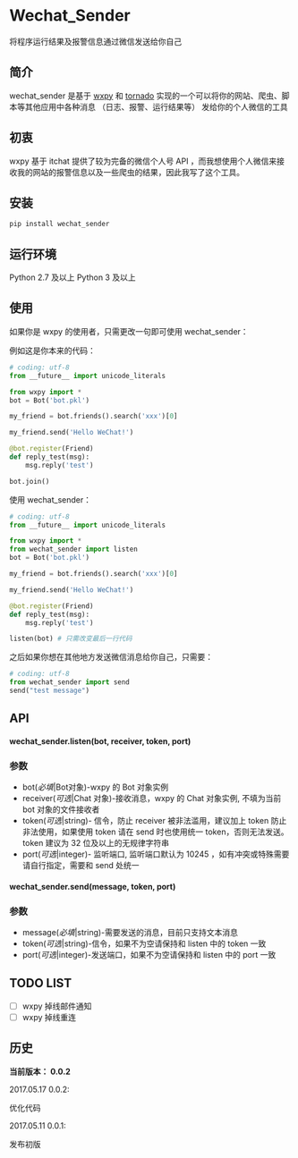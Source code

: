 # Wechat_Sender

将程序运行结果及报警信息通过微信发送给你自己

## 简介

wechat_sender 是基于 [wxpy][1] 和 [tornado][2] 实现的一个可以将你的网站、爬虫、脚本等其他应用中各种消息 （日志、报警、运行结果等） 发给你的个人微信的工具

## 初衷

wxpy 基于 itchat 提供了较为完备的微信个人号 API ，而我想使用个人微信来接收我的网站的报警信息以及一些爬虫的结果，因此我写了这个工具。

## 安装

```python
pip install wechat_sender
```

## 运行环境

Python 2.7 及以上
Python 3 及以上

## 使用

如果你是 wxpy 的使用者，只需更改一句即可使用 wechat_sender：

例如这是你本来的代码：

```python
# coding: utf-8
from __future__ import unicode_literals

from wxpy import *
bot = Bot('bot.pkl')

my_friend = bot.friends().search('xxx')[0]

my_friend.send('Hello WeChat!')

@bot.register(Friend)
def reply_test(msg):
    msg.reply('test')

bot.join()
```

使用 wechat_sender：

```python
# coding: utf-8
from __future__ import unicode_literals

from wxpy import *
from wechat_sender import listen
bot = Bot('bot.pkl')

my_friend = bot.friends().search('xxx')[0]

my_friend.send('Hello WeChat!')

@bot.register(Friend)
def reply_test(msg):
    msg.reply('test')

listen(bot) # 只需改变最后一行代码
```

之后如果你想在其他地方发送微信消息给你自己，只需要：

```python
# coding: utf-8
from wechat_sender import send
send("test message")
```

## API

#### **wechat_sender.listen(bot, receiver, token, port)**

### **参数**
* bot(_必填_|Bot对象)-wxpy 的 Bot 对象实例
* receiver(_可选_|Chat 对象)-接收消息，wxpy 的 Chat 对象实例, 不填为当前 bot 对象的文件接收者
* token(_可选_|string)- 信令，防止 receiver 被非法滥用，建议加上 token 防止非法使用，如果使用 token 请在 send 时也使用统一 token，否则无法发送。token 建议为 32 位及以上的无规律字符串
* port(_可选_|integer)- 监听端口, 监听端口默认为 10245 ，如有冲突或特殊需要请自行指定，需要和 send 处统一


#### **wechat_sender.send(message, token, port)**

### **参数**
* message(_必填_|string)-需要发送的消息，目前只支持文本消息
* token(_可选_|string)-信令，如果不为空请保持和 listen 中的 token 一致
* port(_可选_|integer)-发送端口，如果不为空请保持和 listen 中的 port 一致


## TODO LIST

- [ ] wxpy 掉线邮件通知
- [ ] wxpy 掉线重连

## 历史

**当前版本： 0.0.2**

2017.05.17 0.0.2:

优化代码

2017.05.11 0.0.1:

发布初版





[1]:https://github.com/youfou/wxpy
[2]:https://github.com/tornadoweb/tornado
